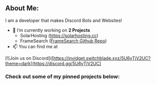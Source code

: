 ## About Me:

I am a developer that makes Discord Bots and Websites!
- 🔭 I’m currently working on **2 Projects**
  - SolarHosting (https://solarhosting.cc)
  - FrameSearch ([FrameSearch Github Repo](https://github.com/OddDevelopment/FrameSearch))
- 📫 You can find me at 

[![Join us on Discord]([https://invidget.switchblade.xyz/5U6yTjV2UC?theme=dark](https://discord.gg/5U6yTjV2UC)

### Check out some of my pinned projects below:
